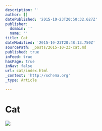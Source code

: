```yaml
---
description: ''
author: []
datePublished: '2015-10-23T20:50:32.627Z'
publisher:
  domain: ''
  name: ''
title: Cat
dateModified: '2015-10-23T20:48:13.750Z'
sourcePath: _posts/2015-10-23-cat.md
published: true
inFeed: true
hasPage: true
inNav: false
url: cat/index.html
_context: 'http://schema.org'
_type: Article

---
```

# Cat
![](https://the-grid-user-content.s3-us-west-2.amazonaws.com/eb96c392-3aad-4239-881a-871e342838b6.png)